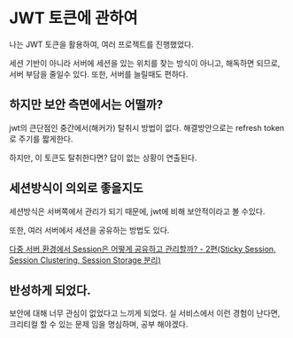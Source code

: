 # JWT 토큰에 관하여

나는 JWT 토큰을 활용하여, 여러 프로젝트를 진행했었다.

세션 기반이 아니라  서버에 세션을 있는 위치를 찾는 방식이 아니고, 해독하면 되므로, 서버 부담을 줄일수 있다.  또한, 서버를 늘릴때도 편하다.

## 하지만 보안 측면에서는 어떨까?

jwt의 큰단점인 중간에서(해커가) 탈취시 방법이 없다.  해결방안으로는 refresh token로 주기를 짧게한다.

 하지만, 이 토큰도 탈취한다면?  답이 없는 상황이 연출된다.

## 세션방식이 의외로 좋을지도

세션방식은 서버쪽에서 관리가 되기 때문에, jwt에 비해 보안적이라고 볼 수있다.

또한, 여러 서버에서 세션을 공유하는 방법도 있다.

[다중 서버 환경에서 Session은 어떻게 공유하고 관리할까? - 2편(Sticky Session, Session Clustering, Session Storage 분리)](https://hyuntaeknote.tistory.com/6)

## 반성하게 되었다.

보안에 대해 너무 관심이 없었다고 느끼게 되었다. 실 서비스에서 이런 경험이 난다면, 크리티컬 할 수 있는 문제 임을 명심하며, 공부 해야겠다. 
